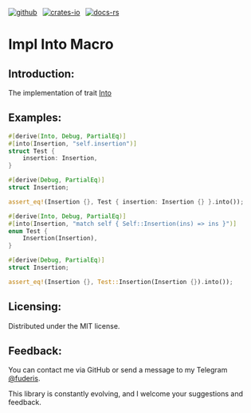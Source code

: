 [![github]](https://github.com/fuderis/rs-macron/tree/main/macron-impl-into)&ensp;
[![crates-io]](https://crates.io/crates/macron-impl-into)&ensp;
[![docs-rs]](https://docs.rs/macron-impl-into)

[github]: https://img.shields.io/badge/github-8da0cb?style=for-the-badge&labelColor=555555&logo=github
[crates-io]: https://img.shields.io/badge/crates.io-fc8d62?style=for-the-badge&labelColor=555555&logo=rust
[docs-rs]: https://img.shields.io/badge/docs.rs-66c2a5?style=for-the-badge&labelColor=555555&logo=docs.rs

# Impl Into Macro

## Introduction:

The implementation of trait [Into](std::convert::Into)


## Examples:

```rust
#[derive(Into, Debug, PartialEq)]
#[into(Insertion, "self.insertion")]
struct Test {
    insertion: Insertion,
}

#[derive(Debug, PartialEq)]
struct Insertion;

assert_eq!(Insertion {}, Test { insertion: Insertion {} }.into());
```
```rust
#[derive(Into, Debug, PartialEq)]
#[into(Insertion, "match self { Self::Insertion(ins) => ins }")]
enum Test {
    Insertion(Insertion),
}

#[derive(Debug, PartialEq)]
struct Insertion;

assert_eq!(Insertion {}, Test::Insertion(Insertion {}).into());
```

## Licensing:

Distributed under the MIT license.


## Feedback:

You can contact me via GitHub or send a message to my Telegram [@fuderis](https://t.me/fuderis).

This library is constantly evolving, and I welcome your suggestions and feedback.
